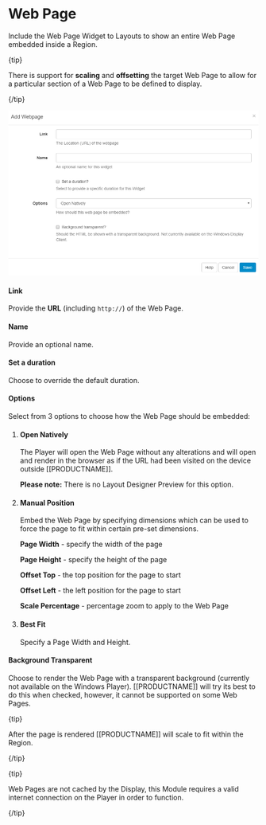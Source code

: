 <!--toc=widgets-->
# Web Page

Include the Web Page Widget to Layouts to show an entire Web Page embedded inside a Region. 

{tip}

There is support for **scaling** and **offsetting** the target Web Page to allow for a particular section of a Web Page to be defined to display.

{/tip}

![Add Webpage](img/media_webpage_add.png)

#### **Link**

Provide the **URL** (including `http://`) of the Web Page.

#### **Name**

Provide an optional name.

#### **Set a duration**

Choose to override the default duration.

#### **Options**

Select from 3 options to choose how the Web Page should be embedded:

1. #### **Open Natively**

   The Player will open the Web Page without any alterations and will open and render in the browser as if the URL had been visited on the device outside [[PRODUCTNAME]].

   **Please note:** There is no Layout Designer Preview for this option.

2. #### **Manual Position**

   Embed the Web Page by specifying dimensions which can be used to force the page to fit within certain pre-set dimensions.

   **Page Width** - specify the width of the page

   **Page Height** - specify the height of the page

   **Offset Top** - the top position for the page to start

   **Offset Left** - the left position for the page to start

   **Scale Percentage** - percentage zoom to apply to the Web Page

3. #### **Best Fit**

   Specify a Page Width and Height.

#### Background Transparent

Choose to render the Web Page with a transparent background (currently not available on the Windows Player). [[PRODUCTNAME]] will try its best to do this when checked, however, it cannot be supported on some Web Pages.

{tip}

After the page is rendered [[PRODUCTNAME]] will scale to fit within the Region.

{/tip}

{tip}

Web Pages are not cached by the Display, this Module requires a valid internet connection on the Player in order to function.

{/tip}